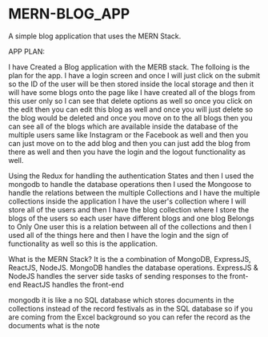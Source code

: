 # MERN-BLOG_APP
A simple blog application that uses the MERN Stack. 

APP PLAN:

I have Created a Blog application with the MERB stack.
The folloing is the plan for the app. 
I have a login screen and once I will just click on the submit so the ID of the user will be then stored inside the local storage 
and then it will have some blogs onto the page like I have created all of the blogs from this user only so I can see that delete options 
as well so once you click on the edit then you can edit this blog as well and once you will just delete so the blog would be deleted and 
once you move on to the all blogs then you can see all of the blogs which are available inside the database of the multiple users same like
Instagram or the Facebook as well and then you can just move on to the add blog and then you can just add the blog from there as well and 
then you have the login and the logout functionality as well.


Using the Redux for handling the authentication States and then I used the mongodb to handle the database operations then I used the Mongoose 
to handle the relations between the multiple Collections and I have the multiple collections inside the application
I have the user's collection where I will store all of the users and then I have the blog collection where I store the blogs of the users so each 
user have different blogs and one blog Belongs to Only One user this is a relation between all of the collections and then I used all of the things
here and then I have the login and the sign of functionality as well so this is the application.

What is the MERN Stack?
It is the a combination of MongoDB, ExpressJS, ReactJS, NodeJS.
MongoDB handles the database operations.
ExpressJS & NodeJS handles the server side tasks of sending responses to the front-end
ReactJS handles the front-end

 mongodb it is like a no SQL database which stores documents in the collections instead of the record festivals as in the SQL database so if you are coming from the Excel background so you can refer the record as the documents what is the note

